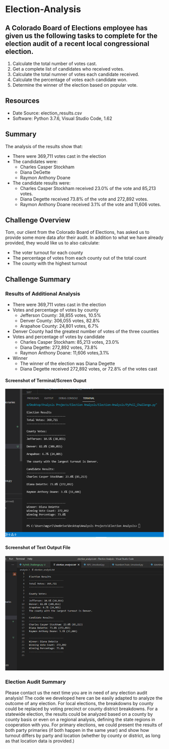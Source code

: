 # Election-Analysis

## A Colorado Board of Elections employee has given us the following tasks to complete for the election audit of a recent local congressional election. 

1. Calculate the total number of votes cast.
2. Get a complete list of candidates who received votes.
3. Calculate the total numner of votes each candidate received.
4. Calculate the percentage of votes each candidate won.
5. Determine the winner of the election based on popular vote.

## Resources
- Date Source: election_results.csv
- Software: Python 3.7.6, Visual Studio Code, 1.62

## Summary
The analysis of the results show that:
- There were 369,711 votes cast in the election
- The candidates were:
  - Charles Casper Stockham
  - Diana DeGette
  - Raymon Anthony Doane
- The candidate results were:
  - Charles Casper Stockham received 23.0% of the vote and 85,213 votes.
  - Diana Degette received 73.8% of the vote and 272,892 votes.
  - Raymon Anthony Doane received 3.1% of the vote and 11,606 votes.
  
 ## Challenge Overview
 
 Tom, our client from the Colorado Board of Elections, has asked us to provide some more data afor their audit.  In addition to what we have already provided, they would like us to also calculate:
 - The voter turnout for each county
 - The percentage of votes from each county out of the total count
 - The county with the highest turnout 
 
 ## Challenge Summary
 
 ### Results of Additional Analysis
 - There were 369,711 votes cast in the election
 - Votes and percentage of votes by county
    - Jefferson County: 38,855 votes, 10.5%
    - Denver County: 306,055 votes, 82.8% 
    - Arapahoe County: 24,801 votes, 6.7%
 - Denver County had the greatest number of votes of the three counties
 - Votes and percentage of votes by candidate
    - Charles Casper Stockham: 85,213 votes, 23.0%
    - Diana Degette: 272,892 votes, 73.8%
    - Raymon Anthony Doane: 11,606 votes,3.1% 
 - Winner
    - The winner of the election was Diana Degette
    - Diana Degette received 272,892 votes, or 72.8% of the votes cast
   
#### Screenshot of Terminal/Screen Ouput

![Terminal output](https://github.com/mgsrichard/Election-Analysis/blob/main/Election_Analysis_Terminal_Output.png)

#### Screenshot of Text Output File

![Text file output](https://github.com/mgsrichard/Election-Analysis/blob/main/Election_Analysis_Textfile_Output.png)
### Election Audit Summary

Please contact us the next time you are in need of any election audit analysis! The code we developed here can be easily adapted to analyze the outcome of any election.  For local elections, the breakdowns by county could be replaced by voting precinct or county district breakdowns.  For a statewide election, the results could be analyzed based on a county by county basis or even on a regional analysis, defining the state regions in cooperation with you. For primary elections, we could present the results of both party primaries (if both happen in the same year) and show how turnout differs by party and location (whether by county or district, as long as that location data is provided.)

